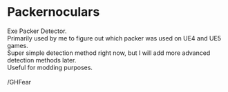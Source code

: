 # Packernoculars
Exe Packer Detector. <br>
Primarily used by me to figure out which packer was used on UE4 and UE5 games. <br>
Super simple detection method right now, but I will add more advanced detection methods later.<br>
Useful for modding purposes. <br><br>
/GHFear

